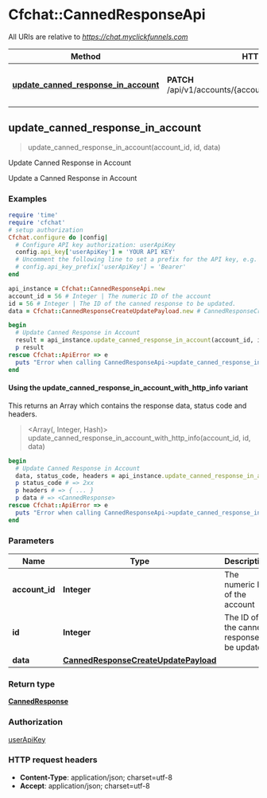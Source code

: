 # Cfchat::CannedResponseApi

All URIs are relative to *https://chat.myclickfunnels.com*

| Method | HTTP request | Description |
| ------ | ------------ | ----------- |
| [**update_canned_response_in_account**](CannedResponseApi.md#update_canned_response_in_account) | **PATCH** /api/v1/accounts/{account_id}/canned_responses/{id} | Update Canned Response in Account |


## update_canned_response_in_account

> <CannedResponse> update_canned_response_in_account(account_id, id, data)

Update Canned Response in Account

Update a Canned Response in Account

### Examples

```ruby
require 'time'
require 'cfchat'
# setup authorization
Cfchat.configure do |config|
  # Configure API key authorization: userApiKey
  config.api_key['userApiKey'] = 'YOUR API KEY'
  # Uncomment the following line to set a prefix for the API key, e.g. 'Bearer' (defaults to nil)
  # config.api_key_prefix['userApiKey'] = 'Bearer'
end

api_instance = Cfchat::CannedResponseApi.new
account_id = 56 # Integer | The numeric ID of the account
id = 56 # Integer | The ID of the canned response to be updated.
data = Cfchat::CannedResponseCreateUpdatePayload.new # CannedResponseCreateUpdatePayload | 

begin
  # Update Canned Response in Account
  result = api_instance.update_canned_response_in_account(account_id, id, data)
  p result
rescue Cfchat::ApiError => e
  puts "Error when calling CannedResponseApi->update_canned_response_in_account: #{e}"
end
```

#### Using the update_canned_response_in_account_with_http_info variant

This returns an Array which contains the response data, status code and headers.

> <Array(<CannedResponse>, Integer, Hash)> update_canned_response_in_account_with_http_info(account_id, id, data)

```ruby
begin
  # Update Canned Response in Account
  data, status_code, headers = api_instance.update_canned_response_in_account_with_http_info(account_id, id, data)
  p status_code # => 2xx
  p headers # => { ... }
  p data # => <CannedResponse>
rescue Cfchat::ApiError => e
  puts "Error when calling CannedResponseApi->update_canned_response_in_account_with_http_info: #{e}"
end
```

### Parameters

| Name | Type | Description | Notes |
| ---- | ---- | ----------- | ----- |
| **account_id** | **Integer** | The numeric ID of the account |  |
| **id** | **Integer** | The ID of the canned response to be updated. |  |
| **data** | [**CannedResponseCreateUpdatePayload**](CannedResponseCreateUpdatePayload.md) |  |  |

### Return type

[**CannedResponse**](CannedResponse.md)

### Authorization

[userApiKey](../README.md#userApiKey)

### HTTP request headers

- **Content-Type**: application/json; charset=utf-8
- **Accept**: application/json; charset=utf-8

